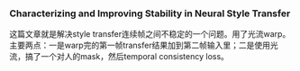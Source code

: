 ### Characterizing and Improving Stability in Neural Style Transfer
这篇文章就是解决style transfer连续帧之间不稳定的一个问题。用了光流warp。主要两点：一是warp完的第一帧transfer结果加到第二帧输入里；二是使用光流，搞了一个对人的mask，然后temporal consistency loss。
